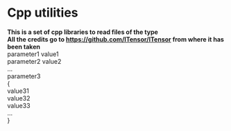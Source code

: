 # Cpp utilities
**This is a set of cpp libraries to read files of the type <br/>**
**All the credits go to https://github.com/ITensor/ITensor from where it has been taken <br/>**
parameter1 value1 <br/>
parameter2 value2 <br/>
... <br/>
parameter3 <br/>
{ <br/>
value31 <br/>
value32 <br/>
value33 <br/>
... <br/>
} <br/>

